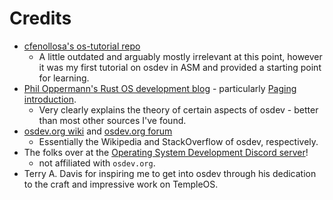# Credits
- [cfenollosa's os-tutorial repo](https://github.com/cfenollosa/os-tutorial)
    - A little outdated and arguably mostly irrelevant at this point, however
    it was my first tutorial on osdev in ASM and provided a starting
    point for learning.
- [Phil Oppermann's Rust OS development blog](https://os.phil-opp.com/) - particularly [Paging introduction](https://os.phil-opp.com/paging-introduction/).
    - Very clearly explains the theory of certain aspects of osdev - better than most other sources I've found.
- [osdev.org wiki](https://wiki.osdev.org/) and [osdev.org forum](https://forum.osdev.org/)
    - Essentially the Wikipedia and StackOverflow of osdev, respectively.
- The folks over at the [Operating System Development Discord server](https://discord.gg/RnCtsqD)!
    - not affiliated with `osdev.org`.
- Terry A. Davis for inspiring me to get into osdev through his dedication to the craft and impressive work on TempleOS.